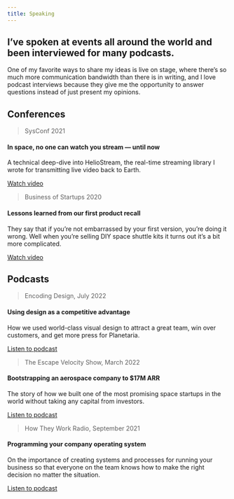 ```yaml
---
title: Speaking
---
```


## I’ve spoken at events all around the world and been interviewed for many podcasts.
One of my favorite ways to share my ideas is live on stage, where there’s so much more communication bandwidth than there is in writing, and I love podcast interviews because they give me the opportunity to answer questions instead of just present my opinions.

## Conferences

> SysConf 2021

#### In space, no one can watch you stream — until now

A technical deep-dive into HelioStream, the real-time streaming library I wrote for transmitting live video back to Earth.

[Watch video](#)

> Business of Startups 2020
#### Lessons learned from our first product recall

They say that if you’re not embarrassed by your first version, you’re doing it wrong. Well when you’re selling DIY space shuttle kits it turns out it’s a bit more complicated.

[Watch video](#)

## Podcasts

> Encoding Design, July 2022
#### Using design as a competitive advantage

How we used world-class visual design to attract a great team, win over customers, and get more press for Planetaria.

[Listen to podcast](#)

> The Escape Velocity Show, March 2022
#### Bootstrapping an aerospace company to $17M ARR

The story of how we built one of the most promising space startups in the world without taking any capital from investors.

[Listen to podcast](#)

> How They Work Radio, September 2021
#### Programming your company operating system

On the importance of creating systems and processes for running your business so that everyone on the team knows how to make the right decision no matter the situation.

[Listen to podcast](#)
